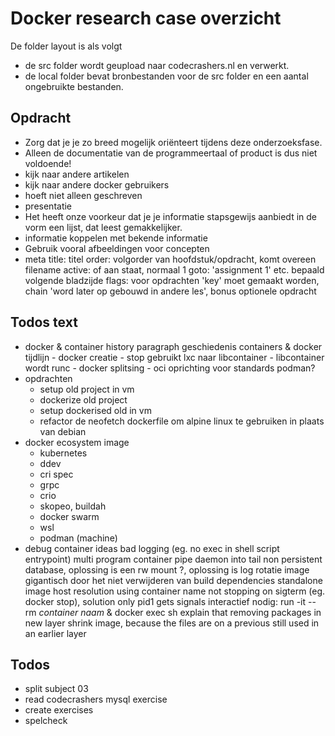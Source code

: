 # Docker research case overzicht


De folder layout is als volgt
- de src folder wordt geupload naar codecrashers.nl en verwerkt.
- de local folder bevat bronbestanden voor de src folder en een aantal ongebruikte bestanden.


## Opdracht

- Zorg dat je je zo breed mogelijk oriënteert tijdens deze onderzoeksfase.
- Alleen de documentatie van de programmeertaal of product is dus niet voldoende! 
- kijk naar andere artikelen
- kijk naar andere docker gebruikers
- hoeft niet alleen geschreven
- presentatie
- Het heeft onze voorkeur dat je je informatie stapsgewijs aanbiedt in de vorm een lijst, dat leest gemakkelijker.
- informatie koppelen met bekende informatie
- Gebruik vooral afbeeldingen voor concepten
- meta
    title: titel
    order: volgorder van hoofdstuk/opdracht, komt overeen filename
    active: of aan staat, normaal 1
    goto: 'assignment 1' etc. bepaald volgende bladzijde
    flags: voor opdrachten 'key' moet gemaakt worden, chain 'word later op gebouwd in andere les', bonus optionele opdracht


## Todos text

- docker & container history paragraph
    geschiedenis containers & docker
    tijdlijn
        - docker creatie
        - stop gebruikt lxc naar libcontainer
        - libcontainer wordt runc
        - docker splitsing
        - oci oprichting voor standards
    podman?
- opdrachten
    - setup old project in vm
    - dockerize old project
    - setup dockerised old in vm
    - refactor de neofetch dockerfile om alpine linux te gebruiken in plaats van debian
- docker ecosystem image
    - kubernetes
    - ddev
    - cri spec
    - grpc
    - crio
    - skopeo, buildah
    - docker swarm
    - wsl
    - podman (machine)
- debug container ideas
    bad logging (eg. no exec in shell script entrypoint)
    multi program container
    pipe daemon into tail
    non persistent database, oplossing is een rw mount
    ?, oplossing is log rotatie
    image gigantisch door het niet verwijderen van build dependencies
    standalone image
    host resolution using container name
    not stopping on sigterm (eg. docker stop), solution only pid1 gets signals
    interactief nodig: run -it --rm *container naam* & docker exec sh
    explain that removing packages in new layer shrink image, because the files are on a previous still used in an earlier layer


## Todos

- split subject 03
- read codecrashers mysql exercise
- create exercises
- spelcheck


